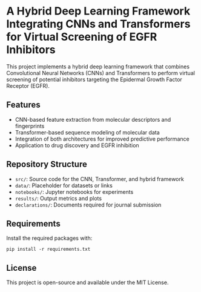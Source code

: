 # A Hybrid Deep Learning Framework Integrating CNNs and Transformers for Virtual Screening of EGFR Inhibitors

This project implements a hybrid deep learning framework that combines Convolutional Neural Networks (CNNs) and Transformers to perform virtual screening of potential inhibitors targeting the Epidermal Growth Factor Receptor (EGFR).

## Features
- CNN-based feature extraction from molecular descriptors and fingerprints
- Transformer-based sequence modeling of molecular data
- Integration of both architectures for improved predictive performance
- Application to drug discovery and EGFR inhibition

## Repository Structure
- `src/`: Source code for the CNN, Transformer, and hybrid framework
- `data/`: Placeholder for datasets or links
- `notebooks/`: Jupyter notebooks for experiments
- `results/`: Output metrics and plots
- `declarations/`: Documents required for journal submission

## Requirements
Install the required packages with:

```
pip install -r requirements.txt
```

## License
This project is open-source and available under the MIT License.
